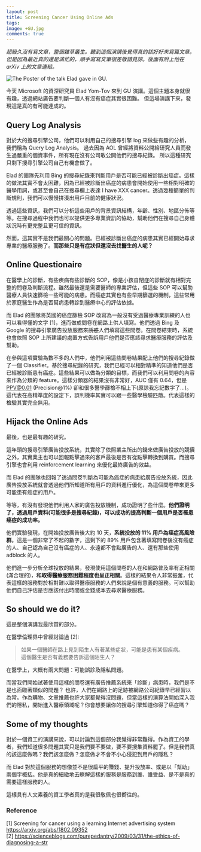 ```yaml
---
layout: post
title: Screening Cancer Using Online Ads
tags:
image: +GU.jpg
comments: true
---
```


*超級久沒有寫文章，整個雜草叢生。聽到這個演講後覺得真的該好好來寫篇文章。但是因為最近真的還是滿忙的，順手寫寫文筆很差敬請見諒。後面有附上他在 arXiv 上的文章連結。*

![The Poster of the talk Elad gave in GU.]({{site.baseurl}}/assets/post-images/elad-talk-poster.png)

今天 Microsoft 的資深研究員 Elad Yom-Tov 來到 GU 演講。這個主題本身就很有趣，透過網站廣告要判斷一個人有沒有癌症其實很困難。
但這場演講下來，發現這是真的有可能達成的。

## Query Log Analysis

對於大的搜尋引擎公司，他們可以利用自己的搜尋引擎 log 來做些有趣的分析，我們稱為 Query Log Analysis。
過去因為 AOL 曾經將資料公開給研究人員而發生過嚴重的個資事件，所有現在沒有公司敢公開他們的搜尋紀錄。
所以這種研究只剩下搜尋引擎公司自己有機會做了。

Elad 的團隊先利用 Bing 的搜尋紀錄來判斷用戶是否可能已經被診斷出癌症。這樣的做法其實不會太困難，因為已經被診斷出癌症的病患會開始使用一些相對明確的醫學用詞，或甚至會自己在搜尋欄上表達 I have XXX cancer。透過幾種簡單的判斷規則，我們可以慢慢拼湊出用戶目前的健康狀況。

透過這些資訊，我們可以分析這些用戶的背景資訊結構，年齡、性別、地區分佈等等。在搜尋過程中我們也可以提供更多專業資訊的協助，幫助他們在搜尋自己身體狀況時有更完整且更可信的資訊。

然而，這其實不是我們最關心的問題。已經被診斷出癌症的病患其實已經開始尋求專業的醫療服務了。**而那些只是有症狀但還沒去找醫生的人呢？**

## Online Questionaire

在醫學上的診斷，有些疾病有些診斷的 SOP，像是小孩自閉症的診斷就有相對完整的問卷及判斷流程。雖然最後還是需要醫師的專業評估，但這些 SOP 可以幫助醫療人員快速篩檢一些可能的病患。而癌症其實也有些早期篩選的機制，這些常用於家庭醫生作為是否幫病患轉診到醫療中心的評估依據。

而 Elad 的團隊將英國的癌症篩檢 SOP 改寫為一般沒有受過醫療專業訓練的人也可以看得懂的文字 [1]，進而做成問卷在網路上供人填寫。他們透過 Bing 及 Google 的搜尋引擎廣告投放服務來~~誘惑~~人們填寫這些問卷。在問卷結束時，系統也會依照 SOP 上所建議的處置方式告訴用戶他們是否應該尋求醫療服務的評估及幫助。

在參與這項實驗為數不多的人們中，他們利用這些問卷結果配上他們的搜尋紀錄做了一個 Classifier。基於搜尋紀錄的研究，我們已經可以相對精準的知道他們是否已經被診斷患有癌症。這些結果可以做為分類的目標，而我們可以利用問卷的內容來作為分類的 feature。這樣分類器的結果沒有非常好，AUC 僅有 0.64，但是 PPV@0.01 (Precision@1%) 卻和很多醫學篩檢不相上下(原諒我忘記數字了...)。這代表在高精準度的設定下，誤判機率其實可以跟一些醫學檢驗匹敵。代表這樣的檢驗其實完全無用。

## Hijack the Online Ads

最後，也是最有趣的研究。

這年頭的搜尋引擎廣告投放系統，其實除了依照業主所出的錢來做廣告投放的競價之外，其實業主也可以回報點擊過來的客戶最後是否有從點擊轉換到購買。而搜尋引擎也會利用 reinforcement learning 來優化最終廣告的效益。

而 Elad 的團隊也回報了透過問卷判斷為可能為癌症的病患給廣告投放系統，因此廣告投放系統就會透過他們所知道所有用戶的資料進行優化，為這個問卷帶來更多可能患有癌症的用戶。

等等，有沒有發現他們利用人家的廣告投放機制，成功證明了些什麼。**他們證明了，透過用戶資料(可能很多是搜尋紀錄)，可以成功的提高判斷一個用戶是否罹患癌症的成功率。**

他們實驗發現，在開始投放廣告後大約 10 天，**系統投放的 11% 用戶為癌症高風險群**。這是一個非常了不起的數字，這剩下的 89% 用戶包含著填寫問卷後沒有癌症的人、自己認為自己沒有癌症的人、永遠都不會點廣告的人、還有那些使用 adblock 的人。

他們進一步分析全球投放的結果，發現使用這個問卷的人在和網路普及率有正相關 (滿合理的)，**和取得醫療服務困難程度也呈正相關**。這樣的結果令人非常振奮，代表這樣的服務對於相對難以取得醫療服務的人們來說是個有意義的服務。可以幫助他們自己評估是否應該付出時間或金錢成本去尋求醫療服務。

## So should we do it?

這是整個演講我最欣賞的部分。

在醫學倫理界中曾經討論過 [2]:

> 如果一個醫師在路上見到陌生人有著某些症狀，可能是患有某個疾病。  
> 這個醫生是否有義務要告訴這個陌生人？

在醫學上，大概有兩大問題：可能誤診及隱私問題。

而當我們開始試著使用這樣的問卷還有廣告推薦系統來「診斷」病患時，我們是不是也面臨著類似的問題？
也許，人們在網路上的足跡被網路公司紀錄早已經習以為常。作為購物、文章推薦也許大家都覺得沒問題，但當這樣的演算法開始深入我們的隱私，開始進入醫療領域呢？你會想要讓你的搜尋引擎知道你得了癌症嗎？

## Some of my thoughts

對於一個資工的演講來說，可以討論到這個部分我覺得非常難得。作為資工的學者，我們知道很多問題其實只是我們要不要做，要不要搜集資料罷了。但是我們真的該這麼做嗎？我們該怎麼做？怎麼做才不會不小心侵犯到用戶的隱私？

而 Elad 對於這個服務的想像並不是很扁平的賺錢、提升投放率、或是以「幫助」兩個字概括。他是真的細緻地去瞭解這樣的服務是服務到誰、誰受益、是不是真的需要這樣服務的人。

這樣具有人文素養的資工學者真的是我很敬佩也很嚮往的。


### Reference

[1] Screening for cancer using a learning Internet advertising system https://arxiv.org/abs/1802.09352  
[2] https://scienceblogs.com/purepedantry/2009/03/31/the-ethics-of-diagnosing-a-str